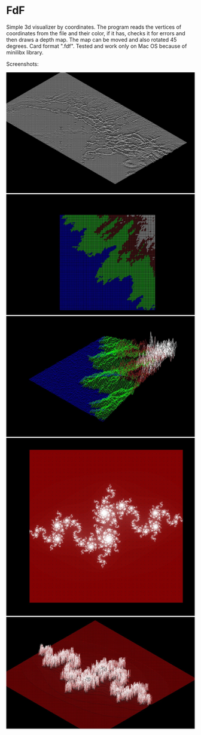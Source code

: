 # FdF

Simple 3d visualizer by coordinates.
The program reads the vertices of coordinates from the file and their color, if it has, checks it for errors and then draws a depth map. The map can be moved and also rotated 45 degrees. Card format ".fdf".
Tested and work only on Mac OS because of minilibx library.

Screenshots:

![RT_Screen1](https://github.com/davin41k/FdF/blob/master/screenshots/fdf1.jpg)
![RT_Screen1](https://github.com/davin41k/FdF/blob/master/screenshots/fdf2.jpg)
![RT_Screen1](https://github.com/davin41k/FdF/blob/master/screenshots/fdf3.jpg)
![RT_Screen1](https://github.com/davin41k/FdF/blob/master/screenshots/fdf4.jpg)
![RT_Screen1](https://github.com/davin41k/FdF/blob/master/screenshots/fdf5.jpg)
